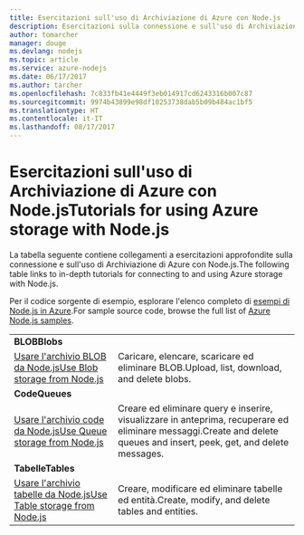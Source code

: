```yaml
---
title: Esercitazioni sull'uso di Archiviazione di Azure con Node.js
description: Esercitazioni sulla connessione e sull'uso di Archiviazione di Azure con Node.js.
author: tomarcher
manager: douge
ms.devlang: nodejs
ms.topic: article
ms.service: azure-nodejs
ms.date: 06/17/2017
ms.author: tarcher
ms.openlocfilehash: 7c833fb41e4449f3eb014917cd6243316b007c87
ms.sourcegitcommit: 9974b43899e98df10253738dab5b09b484ac1bf5
ms.translationtype: HT
ms.contentlocale: it-IT
ms.lasthandoff: 08/17/2017
---
```

# <a name="tutorials-for-using-azure-storage-with-nodejs"></a><span data-ttu-id="0ccec-103">Esercitazioni sull'uso di Archiviazione di Azure con Node.js</span><span class="sxs-lookup"><span data-stu-id="0ccec-103">Tutorials for using Azure storage with Node.js</span></span>

<span data-ttu-id="0ccec-104">La tabella seguente contiene collegamenti a esercitazioni approfondite sulla connessione e sull'uso di Archiviazione di Azure con Node.js.</span><span class="sxs-lookup"><span data-stu-id="0ccec-104">The following table links to in-depth tutorials for connecting to and using Azure storage with Node.js.</span></span>

<span data-ttu-id="0ccec-105">Per il codice sorgente di esempio, esplorare l'elenco completo di [esempi di Node.js in Azure](https://azure.microsoft.com/resources/samples/?term=nodejs).</span><span class="sxs-lookup"><span data-stu-id="0ccec-105">For sample source code, browse the full list of [Azure Node.js samples](https://azure.microsoft.com/resources/samples/?term=nodejs).</span></span>

| | |
|---|---|
| <span data-ttu-id="0ccec-106">**BLOB**</span><span class="sxs-lookup"><span data-stu-id="0ccec-106">**Blobs**</span></span> ||
| [<span data-ttu-id="0ccec-107">Usare l'archivio BLOB da Node.js</span><span class="sxs-lookup"><span data-stu-id="0ccec-107">Use Blob storage from Node.js</span></span>](http://docs.microsoft.com/azure/storage/storage-nodejs-how-to-use-blob-storage?toc=/azure/node/toc.json&bc=/azure/node/toc.json) | <span data-ttu-id="0ccec-108">Caricare, elencare, scaricare ed eliminare BLOB.</span><span class="sxs-lookup"><span data-stu-id="0ccec-108">Upload, list, download, and delete blobs.</span></span> |
| <span data-ttu-id="0ccec-109">**Code**</span><span class="sxs-lookup"><span data-stu-id="0ccec-109">**Queues**</span></span> ||
| [<span data-ttu-id="0ccec-110">Usare l'archivio code da Node.js</span><span class="sxs-lookup"><span data-stu-id="0ccec-110">Use Queue storage from Node.js</span></span>](http://docs.microsoft.com/azure/storage/storage-nodejs-how-to-use-queues?toc=/azure/node/toc.json&bc=/azure/node/toc.json) | <span data-ttu-id="0ccec-111">Creare ed eliminare query e inserire, visualizzare in anteprima, recuperare ed eliminare messaggi.</span><span class="sxs-lookup"><span data-stu-id="0ccec-111">Create and delete queues and insert, peek, get, and delete messages.</span></span> |
| <span data-ttu-id="0ccec-112">**Tabelle**</span><span class="sxs-lookup"><span data-stu-id="0ccec-112">**Tables**</span></span> ||
| [<span data-ttu-id="0ccec-113">Usare l'archivio tabelle da Node.js</span><span class="sxs-lookup"><span data-stu-id="0ccec-113">Use Table storage from Node.js</span></span>](http://docs.microsoft.com/azure/storage/storage-nodejs-how-to-use-table-storage?toc=/azure/node/toc.json&bc=/azure/node/toc.json) | <span data-ttu-id="0ccec-114">Creare, modificare ed eliminare tabelle ed entità.</span><span class="sxs-lookup"><span data-stu-id="0ccec-114">Create, modify, and delete tables and entities.</span></span> |
